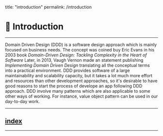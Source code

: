 
title: "introduction"
permalink: /introduction

# 🥇 Introduction
--- 
Domain Driven Design (DDD) is a software design approach which is mainly focused on business needs.
The concept was coined buy Eric Evans in his 2003 book  _Domain-Driven Design: Tackling Complexity in the Heart of Software_
Later, in 2013, Vaugh Vernon made an statement publishing _Implementing Domain Driven Design_ translating all the conceptual terms into a practical environment.
DDD provides software of a large maintainability and scalability capacity, but it takes a lot much more effort and resources than other development approaches, so it's desirable to have good reasons to start the process of develope an app following DDD approach.
DDD involve many patterns which are also applicable to some other ways of working. 
For instance, value object pattern can be used in our day-to-day work.

---
## [index](https://jmiquis.github.io/TFG-Theoretical/) 
---
